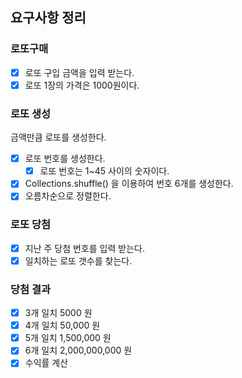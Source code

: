 ## 요구사항 정리

### 로또구매
- [x] 로또 구입 금액을 입력 받는다.
- [x] 로또 1장의 가격은 1000원이다.

### 로또 생성
금액만큼 로또를 생성한다.
- [x] 로또 번호를 생성한다.
  - [x] 로또 번호는 1~45 사이의 숫자이다.
- [x] Collections.shuffle() 을 이용하여 번호 6개를 생성한다.
- [x] 오름차순으로 정렬한다.
    
### 로또 당첨
- [x] 지난 주 당첨 번호를 입력 받는다.
- [x] 일치하는 로또 갯수를 찾는다.

### 당첨 결과
- [x] 3개 일치 5000 원
- [x] 4개 일치 50,000 원
- [x] 5개 일치 1,500,000 원
- [x] 6개 일치 2,000,000,000 원
- [x] 수익률 계산